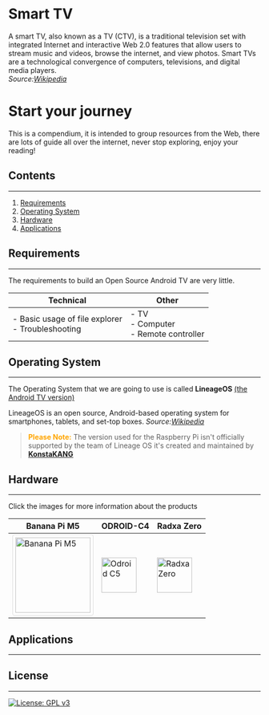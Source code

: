 # Smart TV
A smart TV, also known as a TV (CTV), is a traditional television set with integrated Internet and interactive Web 2.0 features that allow users to stream music and videos, browse the internet, and view photos. Smart TVs are a technological convergence of computers, televisions, and digital media players.<br/>
*Source:[Wikipedia](https://en.wikipedia.org/wiki/Smart_TV)*

# Start your journey
This is a compendium, it is intended to group resources from the Web, there are lots of guide all over the internet, never stop exploring, enjoy your reading!

## Contents

---

1. [Requirements](#requirements)
2. [Operating System](#operating-system)
3. [Hardware](#hardware)
4. [Applications](#applications)

## Requirements

---

The requirements to build an Open Source Android TV are very little.

| Technical                                         | Other                                   |
| ------------------------------------------------- | --------------------------------------- |
| - Basic usage of file explorer <br/> - Troubleshooting | - TV <br/> - Computer <br/> - Remote controller |

## Operating System

---

The Operating System that we are going to use is called **LineageOS** <ins>(the Android TV version)</ins>

LineageOS is an open source, Android-based operating system for smartphones, tablets, and set-top boxes.
*Source:[Wikipedia](https://en.wikipedia.org/wiki/LineageOS)*
> <span style="color:orange"><b>Please Note:</b></span> The version used for the Raspberry Pi isn't officially supported by the team of Lineage OS it's created and maintained by <u>[**KonstaKANG**](https://konstakang.com/)</u>
> 

## Hardware

---

Click the images for more information about the products

| Banana Pi M5 | ODROID-C4 | Radxa Zero | 
| ------------ | --------- | ---------- |
| <a href="https://wiki.lineageos.org/devices/m5/" target="_blank"><img title="Banana Pi M5" src="https://wiki.lineageos.org/images/devices/m5.png" style="border: 1px solid #ddd;border-radius: 4px;padding: 5px;width: 150px;" alt="Banana Pi M5" width="70"></a> | <a href="https://wiki.lineageos.org/devices/odroidc4/" target="_blank"><img title="Odroid C5" src="https://wiki.lineageos.org/images/devices/odroidc4.png" alt="Odroid C5" width="70"></a> | <a href="https://wiki.lineageos.org/devices/radxa0/" target="_blank"><img title="Radxa Zero" src="https://wiki.lineageos.org/images/devices/radxa0.png" alt="Radxa Zero" width="70"></a> |

## Applications

---

## License

---

[![License: GPL v3](https://img.shields.io/badge/License-GPLv3-blue.svg)](https://www.gnu.org/licenses/gpl-3.0)
